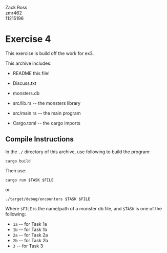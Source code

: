 Zack Ross\
zmr462\
11215196

# Exercise 4

This exercise is build off the work for ex3.

This archive includes:

- README this file!
- Discuss.txt
- monsters.db

- src/lib.rs -- the monsters library
- src/main.rs -- the main program
- Cargo.toml -- the cargo imports


Compile Instructions
--------------------
In the `./` directory of this archive, use following to build the program:

`cargo build`

Then use:

`cargo run $TASK $FILE`

or

`./target/debug/encounters $TASK $FILE`

Where `$FILE` is the name/path of a monster db file, and `$TASK` is one of the 
following:

 - `1a` -- for Task 1a
 - `1b` -- for Task 1b
 - `2a` -- for Task 2a
 - `2b` -- for Task 2b
 - `3` -- for Task 3

